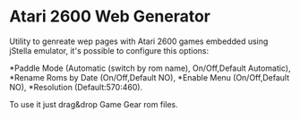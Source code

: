 # Atari 2600 Web Generator


Utility to genreate wep pages with Atari 2600 games embedded using jStella emulator, it's possible to configure this options: 

*Paddle Mode (Automatic (switch by rom name), On/Off,Default Automatic), 
*Rename Roms by Date (On/Off,Default NO), 
*Enable Menu (On/Off,Default NO), 
*Resolution (Default:570:460).

To use it just drag&drop Game Gear rom files.
